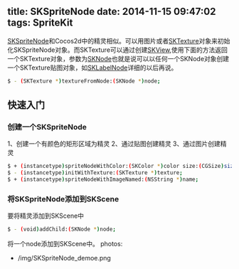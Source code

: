 title: SKSpriteNode
date: 2014-11-15 09:47:02
tags: SpriteKit
---
[SKSpriteNode](https://developer.apple.com/library/ios/documentation/SpriteKit/Reference/SKSpriteNode_Ref/)和Cocos2d中的精灵相似。可以用图片或者[SKTexture](https://developer.apple.com/library/ios/documentation/SpriteKit/Reference/SKTexture_Ref/)对象来初始化SKSpriteNode对象。而SKTexture可以通过创建[SKView](https://developer.apple.com/library/ios/documentation/SpriteKit/Reference/SKView/),使用下面的方法返回一个SKTexture对象，参数为[SKNode](https://developer.apple.com/library/ios/documentation/SpriteKit/Reference/SKNode_Ref/)也就是说可以以任何一个SKNode对象创建一个SKTexture贴图对象，如[SKLabelNode](https://developer.apple.com/library/ios/documentation/SpriteKit/Reference/SKLabelNode_Ref/)详细的以后再说。

``` bash
$ - (SKTexture *)textureFromNode:(SKNode *)node;
``` 

## 快速入门

### 创建一个SKSpriteNode
1、创建一个有颜色的矩形区域为精灵
2、通过贴图创建精灵
3、通过图片创建精灵

``` bash
$ + (instancetype)spriteNodeWithColor:(SKColor *)color size:(CGSize)size;
$ - (instancetype)initWithTexture:(SKTexture *)texture;
$ + (instancetype)spriteNodeWithImageNamed:(NSString *)name;
``` 
### 将SKSpriteNode添加到SKScene
要将精灵添加到SKScene中
``` bash
$ - (void)addChild:(SKNode *)node;
```
将一个node添加到SKScene中。
photos: 
- /img/SKSpriteNode_demoe.png
